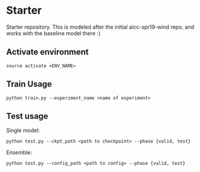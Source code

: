 # Starter
Starter repository. This is modeled after the initial aicc-spr19-wind repo, and works with the baseline model there :)

## Activate environment
`source activate <ENV_NAME>`

## Train Usage

`python train.py --experiment_name <name of experiment>`

## Test usage
Single model:

`python test.py --ckpt_path <path to checkpoint> --phase {valid, test}`

Ensemble:

`python test.py --config_path <path to config> --phase {valid, test}`

